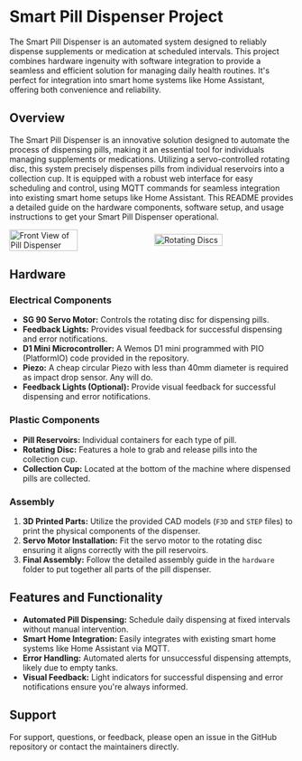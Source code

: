 # Smart Pill Dispenser Project

The Smart Pill Dispenser is an automated system designed to reliably dispense supplements or medication at scheduled intervals. This project combines hardware ingenuity with software integration to provide a seamless and efficient solution for managing daily health routines. It's perfect for integration into smart home systems like Home Assistant, offering both convenience and reliability.

## Overview

The Smart Pill Dispenser is an innovative solution designed to automate the process of dispensing pills, making it an essential tool for individuals managing supplements or medications. Utilizing a servo-controlled rotating disc, this system precisely dispenses pills from individual reservoirs into a collection cup. It is equipped with a robust web interface for easy scheduling and control, using MQTT commands for seamless integration into existing smart home setups like Home Assistant. This README provides a detailed guide on the hardware components, software setup, and usage instructions to get your Smart Pill Dispenser operational.

<div style="display:flex; justify-content:space-between; align-items:center;">
  <img src="https://github.com/Infraviored/Pilldispenser/blob/main/CAD/renders/render_front.png?raw=true" alt="Front View of Pill Dispenser" width="49%"/>
  <img src="https://github.com/Infraviored/Pilldispenser/blob/main/CAD/renders/render_disks.png?raw=true" alt="Rotating Discs" width="49%"/>
</div>



## Hardware

### Electrical Components
- **SG 90 Servo Motor:** Controls the rotating disc for dispensing pills.
- **Feedback Lights:** Provides visual feedback for successful dispensing and error notifications.
- **D1 Mini Microcontroller:** A Wemos D1 mini programmed with PIO (PlatformIO) code provided in the repository.
- **Piezo:** A cheap circular Piezo with less than 40mm diameter is required as impact drop sensor. Any will do.
- **Feedback Lights (Optional):** Provide visual feedback for successful dispensing and error notifications.
  
### Plastic Components

- **Pill Reservoirs:** Individual containers for each type of pill.
- **Rotating Disc:** Features a hole to grab and release pills into the collection cup.
- **Collection Cup:** Located at the bottom of the machine where dispensed pills are collected.

### Assembly

1. **3D Printed Parts:** Utilize the provided CAD models (`F3D` and `STEP` files) to print the physical components of the dispenser.
2. **Servo Motor Installation:** Fit the servo motor to the rotating disc ensuring it aligns correctly with the pill reservoirs.
3. **Final Assembly:** Follow the detailed assembly guide in the `hardware` folder to put together all parts of the pill dispenser.


## Features and Functionality

- **Automated Pill Dispensing:** Schedule daily dispensing at fixed intervals without manual intervention.
- **Smart Home Integration:** Easily integrates with existing smart home systems like Home Assistant via MQTT.
- **Error Handling:** Automated alerts for unsuccessful dispensing attempts, likely due to empty tanks.
- **Visual Feedback:** Light indicators for successful dispensing and error notifications ensure you're always informed.

## Support

For support, questions, or feedback, please open an issue in the GitHub repository or contact the maintainers directly.
